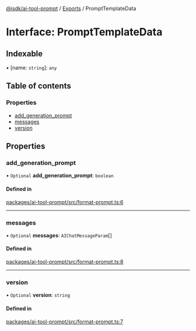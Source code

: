 [@isdk/ai-tool-prompt](../README.md) / [Exports](../modules.md) / PromptTemplateData

# Interface: PromptTemplateData

## Indexable

▪ [name: `string`]: `any`

## Table of contents

### Properties

- [add\_generation\_prompt](PromptTemplateData.md#add_generation_prompt)
- [messages](PromptTemplateData.md#messages)
- [version](PromptTemplateData.md#version)

## Properties

### add\_generation\_prompt

• `Optional` **add\_generation\_prompt**: `boolean`

#### Defined in

[packages/ai-tool-prompt/src/format-prompt.ts:6](https://github.com/isdk/ai-tool-prompt.js/blob/7b2759d3d059910f1044ddf5b0a55dd3ecf6348a/src/format-prompt.ts#L6)

___

### messages

• `Optional` **messages**: `AIChatMessageParam`[]

#### Defined in

[packages/ai-tool-prompt/src/format-prompt.ts:8](https://github.com/isdk/ai-tool-prompt.js/blob/7b2759d3d059910f1044ddf5b0a55dd3ecf6348a/src/format-prompt.ts#L8)

___

### version

• `Optional` **version**: `string`

#### Defined in

[packages/ai-tool-prompt/src/format-prompt.ts:7](https://github.com/isdk/ai-tool-prompt.js/blob/7b2759d3d059910f1044ddf5b0a55dd3ecf6348a/src/format-prompt.ts#L7)
